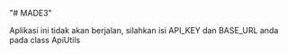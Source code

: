 "# MADE3" 

Aplikasi ini tidak akan berjalan, silahkan isi API_KEY dan BASE_URL anda pada class ApiUtils
